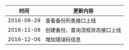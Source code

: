 
| 时间| 更新内容 | 
|---------|---------|
| 2016-09-29 | 查看备份列表接口上线 | 
| 2016-11-08 | 创建备份、查询流程状态接口上线 | 
| 2016-12-06 | 增加错误码信息 | 